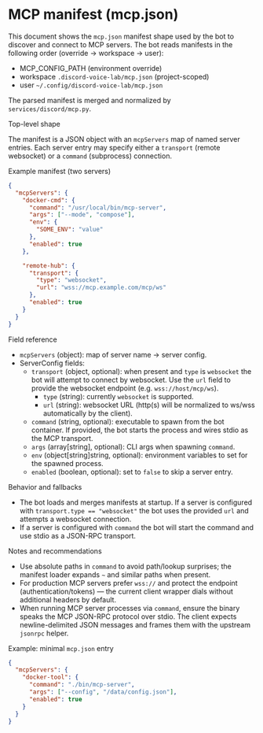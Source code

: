 # MCP manifest (mcp.json)

This document shows the `mcp.json` manifest shape used by the bot to discover and connect to MCP servers. The bot reads manifests in the following order (override -> workspace -> user):

- MCP_CONFIG_PATH (environment override)
- workspace `.discord-voice-lab/mcp.json` (project-scoped)
- user `~/.config/discord-voice-lab/mcp.json`

The parsed manifest is merged and normalized by `services/discord/mcp.py`.

Top-level shape

The manifest is a JSON object with an `mcpServers` map of named server entries. Each server entry may specify either a `transport` (remote websocket) or a `command` (subprocess) connection.

Example manifest (two servers)

```json
{
  "mcpServers": {
    "docker-cmd": {
      "command": "/usr/local/bin/mcp-server",
      "args": ["--mode", "compose"],
      "env": {
        "SOME_ENV": "value"
      },
      "enabled": true
    },

    "remote-hub": {
      "transport": {
        "type": "websocket",
        "url": "wss://mcp.example.com/mcp/ws"
      },
      "enabled": true
    }
  }
}
```

Field reference

- `mcpServers` (object): map of server name -> server config.
- ServerConfig fields:
  - `transport` (object, optional): when present and `type` is `websocket` the bot will attempt to connect by websocket. Use the `url` field to provide the websocket endpoint (e.g. `wss://host/mcp/ws`).
    - `type` (string): currently `websocket` is supported.
    - `url` (string): websocket URL (http(s) will be normalized to ws/wss automatically by the client).
  - `command` (string, optional): executable to spawn from the bot container. If provided, the bot starts the process and wires stdio as the MCP transport.
  - `args` (array[string], optional): CLI args when spawning `command`.
  - `env` (object[string]string, optional): environment variables to set for the spawned process.
  - `enabled` (boolean, optional): set to `false` to skip a server entry.

Behavior and fallbacks

- The bot loads and merges manifests at startup. If a server is configured with `transport.type == "websocket"` the bot uses the provided `url` and attempts a websocket connection.
- If a server is configured with `command` the bot will start the command and use stdio as a JSON-RPC transport.

Notes and recommendations

- Use absolute paths in `command` to avoid path/lookup surprises; the manifest loader expands `~` and similar paths when present.
- For production MCP servers prefer `wss://` and protect the endpoint (authentication/tokens) — the current client wrapper dials without additional headers by default.
- When running MCP server processes via `command`, ensure the binary speaks the MCP JSON-RPC protocol over stdio. The client expects newline-delimited JSON messages and frames them with the upstream `jsonrpc` helper.

Example: minimal `mcp.json` entry

```json
{
  "mcpServers": {
    "docker-tool": {
      "command": "./bin/mcp-server",
      "args": ["--config", "/data/config.json"],
      "enabled": true
    }
  }
}
```
